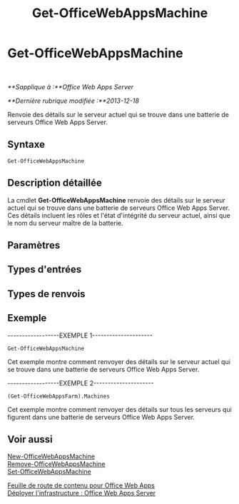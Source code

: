 ﻿---
title: Get-OfficeWebAppsMachine
TOCTitle: Get-OfficeWebAppsMachine
ms:assetid: 02fadf5e-0382-4e73-8d07-e67d088b1a02
ms:mtpsurl: https://technet.microsoft.com/fr-fr/library/JJ219432(v=office.15)
ms:contentKeyID: 49645187
ms.date: 12/19/2017
mtps_version: v=office.15
ms.translationtype: HT
---

# Get-OfficeWebAppsMachine

 

_**Sapplique à :**Office Web Apps Server_

_**Dernière rubrique modifiée :**2013-12-18_

Renvoie des détails sur le serveur actuel qui se trouve dans une batterie de serveurs Office Web Apps Server.

## Syntaxe

    Get-OfficeWebAppsMachine

## Description détaillée

La cmdlet **Get-OfficeWebAppsMachine** renvoie des détails sur le serveur actuel qui se trouve dans une batterie de serveurs Office Web Apps Server. Ces détails incluent les rôles et l'état d'intégrité du serveur actuel, ainsi que le nom du serveur maître de la batterie.

## Paramètres

## Types d'entrées

## Types de renvois

## Exemple

\------------------EXEMPLE 1---------------------

    Get-OfficeWebAppsMachine

Cet exemple montre comment renvoyer des détails sur le serveur actuel qui se trouve dans une batterie de serveurs Office Web Apps Server.

\------------------EXEMPLE 2---------------------

    (Get-OfficeWebAppsFarm).Machines

Cet exemple montre comment renvoyer des détails sur tous les serveurs qui figurent dans une batterie de serveurs Office Web Apps Server.

## Voir aussi


[New-OfficeWebAppsMachine](new-officewebappsmachine.md)  
[Remove-OfficeWebAppsMachine](remove-officewebappsmachine.md)  
[Set-OfficeWebAppsMachine](set-officewebappsmachine.md)  


[Feuille de route de contenu pour Office Web Apps](content-roadmap-for-office-web-apps-server.md)  
[Déployer l'infrastructure : Office Web Apps Server](deploy-the-infrastructure-office-web-apps-server.md)  
  

[](deploy-the-infrastructure-office-web-apps-server.md)

